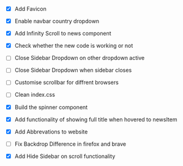 - [x] Add Favicon

- [x] Enable navbar country dropdown

- [x] Add Infinity Scroll to news component

- [x] Check whether the new code is working or not

- [ ] Close Sidebar Dropdown on other dropdown active

- [ ] Close Sidebar Dropdown when sidebar closes

- [ ] Customise scrollbar for diffrent browsers

- [ ] Clean index.css

- [x] Build the spinner component

- [x] Add functionality of showing full title when hovered to newsItem

- [x] Add Abbrevations to website

- [ ] Fix Backdrop Difference in firefox and brave

- [x] Add Hide Sidebar on scroll functionality
